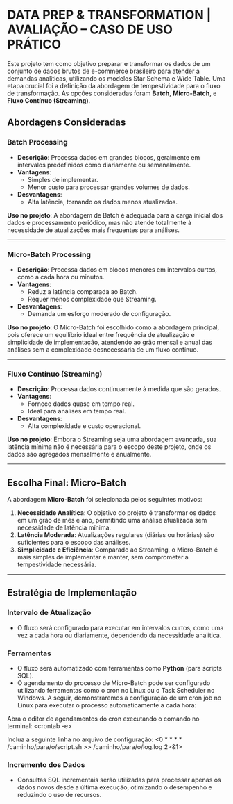 # DATA PREP & TRANSFORMATION | AVALIAÇÃO – CASO DE USO PRÁTICO

Este projeto tem como objetivo preparar e transformar os dados de um conjunto de dados brutos de e-commerce brasileiro para atender a demandas analíticas, utilizando os modelos Star Schema e Wide Table. Uma etapa crucial foi a definição da abordagem de tempestividade para o fluxo de transformação. As opções consideradas foram **Batch**, **Micro-Batch**, e **Fluxo Contínuo (Streaming)**.

## Abordagens Consideradas

### Batch Processing
- **Descrição**: Processa dados em grandes blocos, geralmente em intervalos predefinidos como diariamente ou semanalmente.
- **Vantagens**:
  - Simples de implementar.
  - Menor custo para processar grandes volumes de dados.
- **Desvantagens**:
  - Alta latência, tornando os dados menos atualizados.

**Uso no projeto**: A abordagem de Batch é adequada para a carga inicial dos dados e processamento periódico, mas não atende totalmente à necessidade de atualizações mais frequentes para análises.

---

### Micro-Batch Processing
- **Descrição**: Processa dados em blocos menores em intervalos curtos, como a cada hora ou minutos.
- **Vantagens**:
  - Reduz a latência comparada ao Batch.
  - Requer menos complexidade que Streaming.
- **Desvantagens**:
  - Demanda um esforço moderado de configuração.

**Uso no projeto**: O Micro-Batch foi escolhido como a abordagem principal, pois oferece um equilíbrio ideal entre frequência de atualização e simplicidade de implementação, atendendo ao grão mensal e anual das análises sem a complexidade desnecessária de um fluxo contínuo.

---

### Fluxo Contínuo (Streaming)
- **Descrição**: Processa dados continuamente à medida que são gerados.
- **Vantagens**:
  - Fornece dados quase em tempo real.
  - Ideal para análises em tempo real.
- **Desvantagens**:
  - Alta complexidade e custo operacional.

**Uso no projeto**: Embora o Streaming seja uma abordagem avançada, sua latência mínima não é necessária para o escopo deste projeto, onde os dados são agregados mensalmente e anualmente.

---

## Escolha Final: Micro-Batch
A abordagem **Micro-Batch** foi selecionada pelos seguintes motivos:

1. **Necessidade Analítica**: O objetivo do projeto é transformar os dados em um grão de mês e ano, permitindo uma análise atualizada sem necessidade de latência mínima.
2. **Latência Moderada**: Atualizações regulares (diárias ou horárias) são suficientes para o escopo das análises.
3. **Simplicidade e Eficiência**: Comparado ao Streaming, o Micro-Batch é mais simples de implementar e manter, sem comprometer a tempestividade necessária.

---

## Estratégia de Implementação

### Intervalo de Atualização
- O fluxo será configurado para executar em intervalos curtos, como uma vez a cada hora ou diariamente, dependendo da necessidade analítica.

### Ferramentas
- O fluxo será automatizado com ferramentas como **Python** (para scripts SQL).
- O agendamento do processo de Micro-Batch pode ser configurado utilizando ferramentas como o cron no Linux ou o Task Scheduler no Windows. A seguir, demonstraremos a configuração de um cron job no Linux para executar o processo automaticamente a cada hora:

Abra o editor de agendamentos do cron executando o comando no terminal:
<crontab -e>

Inclua a seguinte linha no arquivo de configuração:
<0 * * * * /caminho/para/o/script.sh >> /caminho/para/o/log.log 2>&1>

### Incremento dos Dados
- Consultas SQL incrementais serão utilizadas para processar apenas os dados novos desde a última execução, otimizando o desempenho e reduzindo o uso de recursos.

